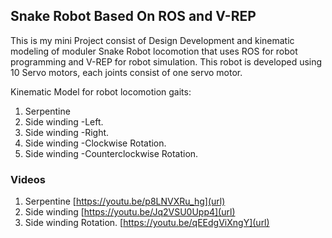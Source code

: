 ## Snake Robot Based On ROS and V-REP

This is my mini Project consist of Design Development and kinematic modeling of moduler Snake Robot locomotion that uses ROS for robot programming and V-REP for robot simulation. This robot is developed using 10 Servo motors, each joints consist of one servo motor.

Kinematic Model for robot locomotion gaits:
1. Serpentine 
2. Side winding -Left. 
3. Side winding -Right.
4. Side winding -Clockwise Rotation.
5. Side winding -Counterclockwise Rotation.


### Videos
1. Serpentine 
[https://youtu.be/p8LNVXRu_hg](url)
2. Side winding
[https://youtu.be/Jq2VSU0Upp4](url)
3. Side winding Rotation.
[https://youtu.be/qEEdgViXngY](url)

